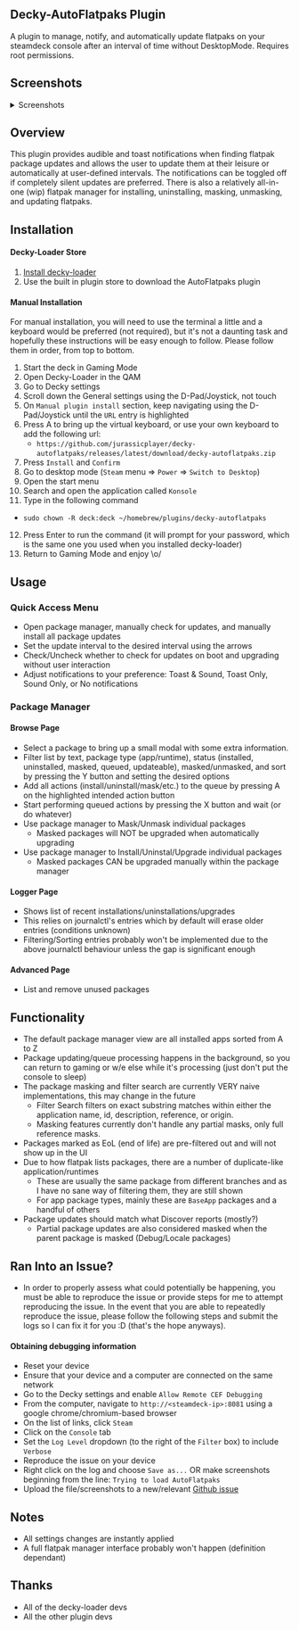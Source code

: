 ## Decky-AutoFlatpaks Plugin
A plugin to manage, notify, and automatically update flatpaks on your steamdeck console after an interval of time without DesktopMode. Requires root permissions.

## Screenshots
<details>
  <summary>Screenshots</summary>

  ![Main View](./assets/thumbnail.png)
  ![PackageManager](./assets/thumbnail02.png)
  ![OptionsMenu](./assets/thumbnail03.png)
  ![QueueExec01](./assets/thumbnail04.png)
  ![QueueExec02](./assets/thumbnail05.png)
  ![PackageHistory](./assets/thumbnail06.png)
  ![FlatpakInfo](./assets/thumbnail07.png)
  https://streamable.com/j4lh5y
</details>

## Overview
This plugin provides audible and toast notifications when finding flatpak package updates and allows the user to update them at their leisure or automatically at user-defined intervals. The notifications can be toggled off if completely silent updates are preferred. There is also a relatively all-in-one (wip) flatpak manager for installing, uninstalling, masking, unmasking, and updating flatpaks.

## Installation
#### Decky-Loader Store
1. [Install decky-loader](https://github.com/SteamDeckHomebrew/decky-loader#installation)
2. Use the built in plugin store to download the AutoFlatpaks plugin
#### Manual Installation
For manual installation, you will need to use the terminal a little and a keyboard would be preferred (not required), but it's not a daunting task and hopefully these instructions will be easy enough to follow. Please follow them in order, from top to bottom.

1. Start the deck in Gaming Mode
2. Open Decky-Loader in the QAM
3. Go to Decky settings
4. Scroll down the General settings using the D-Pad/Joystick, not touch
5. On `Manual plugin install` section, keep navigating using the D-Pad/Joystick until the `URL` entry is highlighted
6. Press A to bring up the virtual keyboard, or use your own keyboard to add the following url:
   - `https://github.com/jurassicplayer/decky-autoflatpaks/releases/latest/download/decky-autoflatpaks.zip`
7. Press `Install` and `Confirm`
8. Go to desktop mode (`Steam` menu => `Power` => `Switch to Desktop`)
9. Open the start menu
10. Search and open the application called `Konsole`
11. Type in the following command
  - `sudo chown -R deck:deck ~/homebrew/plugins/decky-autoflatpaks`
12. Press Enter to run the command (it will prompt for your password, which is the same one you used when you installed decky-loader)
13. Return to Gaming Mode and enjoy \o/

## Usage
### Quick Access Menu
- Open package manager, manually check for updates, and manually install all package updates
- Set the update interval to the desired interval using the arrows
- Check/Uncheck whether to check for updates on boot and upgrading without user interaction
- Adjust notifications to your preference: Toast & Sound, Toast Only, Sound Only, or No notifications
### Package Manager
#### Browse Page
- Select a package to bring up a small modal with some extra information.
- Filter list by text, package type (app/runtime), status (installed, uninstalled, masked, queued, updateable), masked/unmasked, and sort by pressing the Y button and setting the desired options
- Add all actions (install/uninstall/mask/etc.) to the queue by pressing A on the highlighted intended action button
- Start performing queued actions by pressing the X button and wait (or do whatever)
- Use package manager to Mask/Unmask individual packages
  - Masked packages will NOT be upgraded when automatically upgrading
- Use package manager to Install/Uninstal/Upgrade individual packages
  - Masked packages CAN be upgraded manually within the package manager
#### Logger Page
- Shows list of recent installations/uninstallations/upgrades
- This relies on journalctl's entries which by default will erase older entries (conditions unknown)
- Filtering/Sorting entries probably won't be implemented due to the above journalctl behaviour unless the gap is significant enough
#### Advanced Page
- List and remove unused packages

## Functionality
- The default package manager view are all installed apps sorted from A to Z
- Package updating/queue processing happens in the background, so you can return to gaming or w/e else while it's processing (just don't put the console to sleep)
- The package masking and filter search are currently VERY naive implementations, this may change in the future
  - Filter Search filters on exact substring matches within either the application name, id, description, reference, or origin.
  - Masking features currently don't handle any partial masks, only full reference masks.
- Packages marked as EoL (end of life) are pre-filtered out and will not show up in the UI
- Due to how flatpak lists packages, there are a number of duplicate-like application/runtimes
  - These are usually the same package from different branches and as I have no sane way of filtering them, they are still shown
  - For app package types, mainly these are `BaseApp` packages and a handful of others
- Package updates should match what Discover reports (mostly?)
  - Partial package updates are also considered masked when the parent package is masked (Debug/Locale packages)

## Ran Into an Issue?
- In order to properly assess what could potentially be happening, you must be able to reproduce the issue or provide steps for me to attempt reproducing the issue. In the event that you are able to repeatedly reproduce the issue, please follow the following steps and submit the logs so I can fix it for you :D (that's the hope anyways).
#### Obtaining debugging information
- Reset your device
- Ensure that your device and a computer are connected on the same network
- Go to the Decky settings and enable `Allow Remote CEF Debugging`
- From the computer, navigate to `http://<steamdeck-ip>:8081` using a google chrome/chromium-based browser
- On the list of links, click `Steam`
- Click on the `Console` tab
- Set the `Log Level` dropdown (to the right of the `Filter` box) to include `Verbose`
- Reproduce the issue on your device
- Right click on the log and choose `Save as...` OR make screenshots beginning from the line: `Trying to load AutoFlatpaks`
- Upload the file/screenshots to a new/relevant [Github issue](https://github.com/jurassicplayer/decky-autoflatpaks/issues)

## Notes
- All settings changes are instantly applied
- A full flatpak manager interface probably won't happen (definition dependant)

## Thanks
- All of the decky-loader devs
- All the other plugin devs